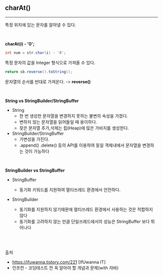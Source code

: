 ## charAt()
---
특정 위치에 있는 문자를 알아낼 수 있다.
  
<br>
 
__charAt(i) - '0';__
```java
int num = str.char(i) - '0';
```
특정 문자의 값을 Integer 형식으로 가져올 수 있다.

```java
return sb.reverse().toString();
```
문자열의 순서를 반대로 가져온다. -> __reverse()__

<br>

__String vs StringBuilder/StringBuffer__
* String
    *  한 번 생성한 문자열을 변경하지 못하는 불변의 속성을 가졌다.
    * 변하지 않는 문자열을 읽어들일 때 용이하다.
    * 잦은 문자열 추가,삭제는 힙(Heap)에 많은 가비지를 생성한다.
* StringBuilder/StringBuffer
    * 가변성을 가진다.
    * .append() .delete() 등의 API를 이용하여 동일 객체내에서 문자열을 변경하는 것이 가능하다
    
<br>

__StringBuilder vs StringBuffer__
* StringBuffer
    * 동기화 키워드를 지원하여 멀티쓰레드 환경에서 안전하다.


* StringBuilder
    * 동기화를 지원하지 않기때문에 멀티쓰레드 환경에서 사용하는 것은 적합하지 않다
    * 동기화를 고려하지 않는 만큼 단일쓰레드에서의 성능은 StringBuffer 보다 뛰어나다

<br>
<br>


출처 
* https://ifuwanna.tistory.com/221 [IfUwanna IT]
* 인프런 - 코딩테스트 전 꼭 알아야 할 개념과 문제(with 자바)


